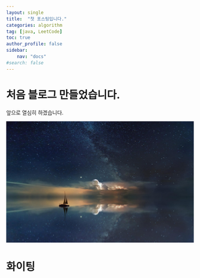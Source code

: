 ```yaml
---
layout: single
title:  "첫 포스팅입니다."
categories: algorithm
tag: [java, LeetCode]
toc: true
author_profile: false
sidebar:
    nav: "docs"
#search: false
---
```


# 처음 블로그 만들었습니다.

앞으로 열심히 하겠습니다. 

![hd-wallpaper-gfb9085b40_1920](../images/2022-09-10-first/hd-wallpaper-gfb9085b40_1920.jpg)

# 화이팅 



